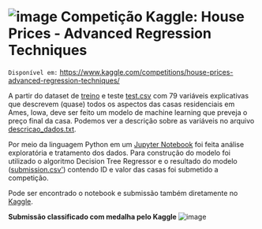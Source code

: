 # ![image](https://user-images.githubusercontent.com/131414411/233750421-e53e6096-4fbd-4b4f-8bcd-1056cc948e70.png) Competição Kaggle: House Prices - Advanced Regression Techniques

`Disponível em:` https://www.kaggle.com/competitions/house-prices-advanced-regression-techniques/

A partir do dataset de [treino](https://github.com/anaclfortunato/Kaggle/blob/main/house_prices_arvore_decisao/train.csv) e teste [test.csv](https://github.com/anaclfortunato/Kaggle/blob/main/house_prices_arvore_decisao/test.csv) com 79 variáveis explicativas que descrevem (quase) todos os aspectos das casas residenciais 
em Ames, Iowa, deve ser feito um modelo de machine learning que preveja o preço final da casa. Podemos ver a descrição sobre as variáveis
no arquivo [descricao_dados.txt](https://github.com/anaclfortunato/Kaggle/blob/main/house_prices_arvore_decisao/descricao_dados.txt). 

Por meio da linguagem Python em um [Jupyter Notebook](https://github.com/anaclfortunato/Kaggle/blob/main/house_prices_arvore_decisao/notebook_house_prices.ipynb) foi feita análise exploratória e tratamento dos dados. Para construção do modelo foi utilizado o 
algoritmo Decision Tree Regressor e o resultado do modelo ([submission.csv'](https://github.com/anaclfortunato/Kaggle/blob/main/house_prices_arvore_decisao/submission.csv)) contendo ID e valor das casas foi submetido a competição. 

Pode ser encontrado o notebook e submissão também diretamente no [Kaggle](https://www.kaggle.com/code/anaalucca/house-prices-decision-tree-regressor).

**Submissão classificado com medalha pelo Kaggle** ![image](https://user-images.githubusercontent.com/131414411/233750834-fb2f0f9d-cb05-474e-b0a7-0e0d9910337c.png)
